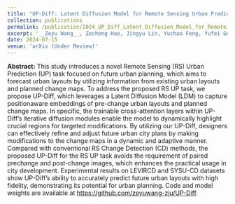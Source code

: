 ```yaml
---
title: "UP-Diff: Latent Diffusion Model for Remote Sensing Urban Prediction"
collection: publications
permalink: /publication/2024_UP_Diff_Latent_Diffusion_Model_for_Remote_Sensing_Urban_Prediction
excerpt: '__Zeyu Wang__, Zecheng Hao, Jingyu Lin, Yuchao Feng, Yufei Guo'
date: 2024-07-15
venue: 'arXiv (Under Review)'
---
```


__Abstract:__ This study introduces a novel Remote Sensing (RS) Urban Prediction (UP) task focused on future urban planning, which aims to forecast urban layouts by utilizing information from existing urban layouts and planned change maps. To address the proposed RS UP task, we propose UP-Diff, which leverages a Latent Diffusion Model (LDM) to capture positionaware embeddings of pre-change urban layouts and planned change maps. In specific, the trainable cross-attention layers within UP-Diff’s iterative diffusion modules enable the model to dynamically highlight crucial regions for targeted modifications. By utilizing our UP-Diff, designers can effectively refine and adjust future urban city plans by making modifications to the change maps in a dynamic and adaptive manner. Compared with conventional RS Change Detection (CD) methods, the proposed UP-Diff for the RS UP task avoids the requirement of paired prechange and post-change images, which enhances the practical usage in city development. Experimental results on LEVIRCD and SYSU-CD datasets show UP-Diff’s ability to accurately predict future urban layouts with high fidelity, demonstrating its potential for urban planning. Code and model weights are available at https://github.com/zeyuwang-zju/UP-Diff.
